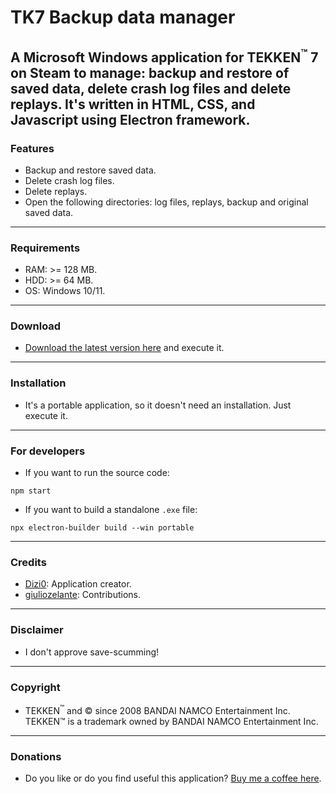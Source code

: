 # TK7 Backup data manager 

## A Microsoft Windows application for TEKKEN<sup>:tm:</sup> 7 on Steam to manage: backup and restore of saved data, delete crash log files and delete replays. It's written in HTML, CSS, and Javascript using Electron framework.

### Features
* Backup and restore saved data.
* Delete crash log files.
* Delete replays.
* Open the following directories: log files, replays, backup and original saved data.

---

### Requirements

* RAM: >= 128 MB.
* HDD: >= 64 MB.
* OS: Windows 10/11.

---

### Download

* [Download the latest version here](https://github.com/pomodori92/Tekken-7-Helper/releases/latest) and execute it.

---

### Installation

* It's a portable application, so it doesn't need an installation. Just execute it.

---

### For developers
* If you want to run the source code:

`npm start`

* If you want to build a standalone `.exe` file:

`npx electron-builder build --win portable`

---

### Credits
* [Dizi0](https://github.com/Dizi0): Application creator.
* [giuliozelante](https://github.com/giuliozelante): Contributions.

---

### Disclaimer
* I don't approve save-scumming!

---

### Copyright
* TEKKEN<sup>:tm:</sup> and &copy; since 2008 BANDAI NAMCO Entertainment Inc. TEKKEN:tm: is a trademark owned by BANDAI NAMCO Entertainment Inc.

---

### Donations
* Do you like or do you find useful this application? [Buy me a coffee here](https://paypal.me/fabriziopomodori?country.x=IT&locale.x=it_IT).
